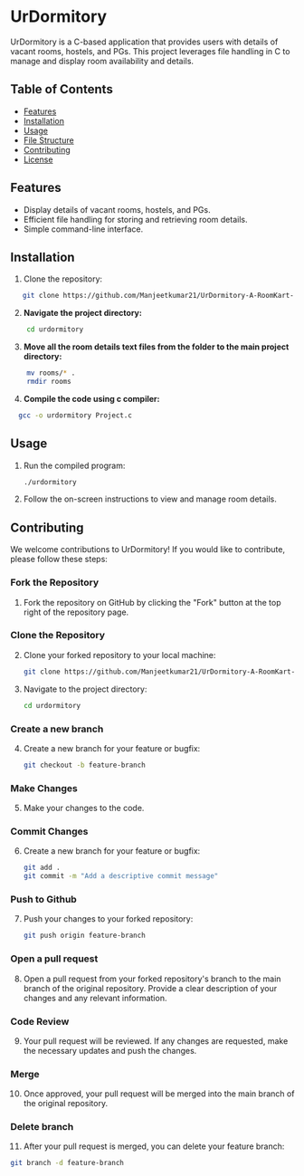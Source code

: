 # UrDormitory

UrDormitory is a C-based application that provides users with details of vacant rooms, hostels, and PGs. This project leverages file handling in C to manage and display room availability and details.

## Table of Contents

- [Features](#features)
- [Installation](#installation)
- [Usage](#usage)
- [File Structure](#file-structure)
- [Contributing](#contributing)
- [License](#license)



## Features

- Display details of vacant rooms, hostels, and PGs.
- Efficient file handling for storing and retrieving room details.
- Simple command-line interface.

## Installation

1. Clone the repository:

```bash
   git clone https://github.com/Manjeetkumar21/UrDormitory-A-RoomKart-.git
```
2. **Navigate the project directory:**
```bash
    cd urdormitory
```

3. **Move all the room details text files from the folder to the main project directory:**
```bash
    mv rooms/* .
    rmdir rooms
```

4. **Compile the code using c compiler:**
```bash
  gcc -o urdormitory Project.c
```
## Usage

1. Run the compiled program:

   ```bash
   ./urdormitory
    ```
2. Follow the on-screen instructions to view and manage room details.

## Contributing

We welcome contributions to UrDormitory! If you would like to contribute, please follow these steps:

### Fork the Repository

1. Fork the repository on GitHub by clicking the "Fork" button at the top right of the repository page.

### Clone the Repository

2. Clone your forked repository to your local machine:

   ```bash
   git clone https://github.com/Manjeetkumar21/UrDormitory-A-RoomKart-.git
    ```

3. Navigate to the project directory:

   ```bash
   cd urdormitory
    ```

### Create a new branch

4. Create a new branch for your feature or bugfix:

   ```bash
   git checkout -b feature-branch
    ```
### Make Changes

5. Make your changes to the code.

### Commit Changes

6. Create a new branch for your feature or bugfix:

   ```bash
   git add .
   git commit -m "Add a descriptive commit message"
    ```

### Push to Github

7. Push your changes to your forked repository:

   ```bash
   git push origin feature-branch
    ```
### Open a pull request

8. Open a pull request from your forked repository's branch to the main branch of the original repository. Provide a clear description of your changes and any relevant information.

### Code Review

9. Your pull request will be reviewed. If any changes are requested, make the necessary updates and push the changes.

### Merge

10. Once approved, your pull request will be merged into the main branch of the original repository.

### Delete branch

11. After your pull request is merged, you can delete your feature branch:

   ```bash
   git branch -d feature-branch
```
